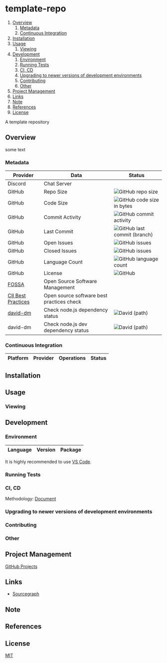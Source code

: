 # template-repo

1. [Overview](#overview)
   1. [Metadata](#metadata)
   2. [Continuous Integration](#continuous-integration)
2. [Installation](#installation)
3. [Usage](#usage)
   1. [Viewing](#viewing)
4. [Development](#development)
   1. [Environment](#environment)
   2. [Running Tests](#running-tests)
   3. [CI, CD](#ci-cd)
   4. [Upgrading to newer versions of development environments](#upgrading-to-newer-versions-of-development-environments)
   5. [Contributing](#contributing)
   6. [Other](#other)
5. [Project Management](#project-management)
6. [Links](#links)
7. [Note](#note)
8. [References](#references)
9. [License](#license)

A template repository

## Overview

some text

### Metadata

| Provider                                                                  | Data                                      | Status                                                                                                       |
| ------------------------------------------------------------------------- | ----------------------------------------- | ------------------------------------------------------------------------------------------------------------ |
| Discord                                                                   | Chat Server                               |                                                                                                              |
| GitHub                                                                    | Repo Size                                 | ![GitHub repo size](https://img.shields.io/github/repo-size/manastalukdar/template-repo)                     |
| GitHub                                                                    | Code Size                                 | ![GitHub code size in bytes](https://img.shields.io/github/languages/code-size/manastalukdar/template-repo)  |
| GitHub                                                                    | Commit Activity                           | ![GitHub commit activity](https://img.shields.io/github/commit-activity/m/manastalukdar/template-repo)       |
| GitHub                                                                    | Last Commit                               | ![GitHub last commit (branch)](https://img.shields.io/github/last-commit/manastalukdar/template-repo/master) |
| GitHub                                                                    | Open Issues                               | ![GitHub issues](https://img.shields.io/github/issues-raw/manastalukdar/template-repo)                       |
| GitHub                                                                    | Closed Issues                             | ![GitHub issues](https://img.shields.io/github/issues-closed/manastalukdar/template-repo)                    |
| GitHub                                                                    | Language Count                            | ![GitHub language count](https://img.shields.io/github/languages/count/manastalukdar/template-repo)          |
| GitHub                                                                    | License                                   | ![GitHub](https://img.shields.io/github/license/manastalukdar/template-repo)                                 |
| [FOSSA](https://fossa.com/)                                               | Open Source Software Management           |                                                                                                              |
| [CII Best Practices](https://bestpractices.coreinfrastructure.org/en)     | Open source software best practices check |                                                                                                              |
| [david-dm](https://david-dm.org/manastalukdar/template-repo?path=website) | Check node.js dependency status           | ![David (path)](https://img.shields.io/david/manastalukdar/template-repo?path=website)                       |
| david-dm                                                                  | Check node.js dev dependency status       | ![David (path)](https://img.shields.io/david/manastalukdar/template-repo?path=website&type=dev)              |

### Continuous Integration

| Platform | Provider | Operations | Status |
| -------- | -------- | ---------- | ------ |

## Installation

## Usage

### Viewing

## Development

### Environment

| Language | Version | Package |
| -------- | ------- | ------- |

It is highly recommended to use [VS Code](https://code.visualstudio.com/).

### Running Tests

### CI, CD

Methodology: [Document](/documentation/development/ci-cd.md)

### Upgrading to newer versions of development environments

### Contributing

### Other

## Project Management

[GitHub Projects](https://github.com/manastalukdar/template-repo/projects)

## Links

- [Sourcegraph](https://sourcegraph.com/github.com/manastalukdar/template-repo/)

## Note

## References

## License

[MIT](https://github.com/manastalukdar/template-repo/blob/master/LICENSE)
